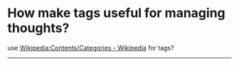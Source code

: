 # How make tags useful for managing thoughts?

use [Wikipedia:Contents/Categories - Wikipedia](https://en.wikipedia.org/wiki/Wikipedia:Contents/Categories) for tags?

---
